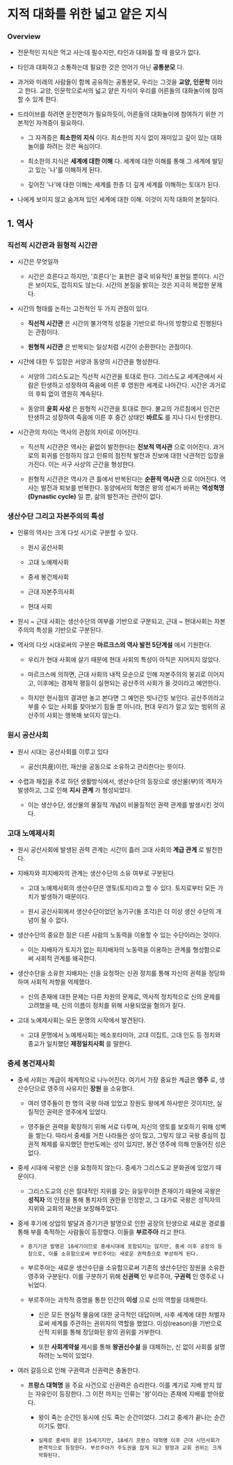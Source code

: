 # 지적 대화를 위한 넓고 얕은 지식

### Overview

- 전문적인 지식은 먹고 사는데 필수지만, 타인과 대화를 할 때 쓸모가 없다.

- 타인과 대화하고 소통하는데 필요한 것은 언어가 아닌 **공통분모** 다.

- 과거와 미래의 사람들이 함께 공유하는 공통분모, 우리는 그것을 **교양, 인문학** 이라고 한다. 교양, 인문학으로서의 넓고 얕은 지식이 우리를 어른들의 대화놀이에 참여할 수 있게 한다.

- 드라이브를 하려면 운전면허가 필요하듯이, 어른들의 대화놀이에 참여하기 위한 기본적인 자격증이 필요하다.

  - 그 자격증은 **최소한의 지식** 이다. 최소한의 지식 없이 재미있고 깊이 있는 대화놀이를 하려는 것은 욕심이다.

  - 최소한의 지식은 **세계에 대한 이해** 다. 세계에 대한 이해를 통해 그 세계에 발딛고 있는 '나'를 이해하게 된다.

  - 깊어진 '나'에 대한 이해는 세계를 한층 더 깊게 세계를 이해하는 토대가 된다.

- 나에게 보이지 않고 숨겨져 있던 세계에 대한 이해. 이것이 지적 대화의 본질이다.

## 1. 역사

### 직선적 시간관과 원형적 시간관

- 시간은 무엇일까

  - 시간은 흐른다고 하지만, '흐른다'는 표현은 결국 비유적인 표현일 뿐이다. 시간은 보이지도, 잡히지도 않는다. 시간의 본질을 밝히는 것은 지극히 복잡한 문제다.

- 시간의 형태를 논하는 고전적인 두 가지 관점이 있다.

  - **직선적 시간관** 은 시간의 불가역적 성질을 기반으로 하나의 방향으로 진행된다는 관점이다.

  - **원형적 시간관** 은 반복되는 일상처럼 시간이 순환한다는 관점이다.

- 시간에 대한 두 입장은 서양과 동양의 시간관을 형성한다.

  - 서양의 그리스도교는 직선적 시간관을 토대로 한다. 그리스도교 세계관에서 사람은 탄생하고 성장하여 죽음에 이른 후 영원한 세계로 나아간다. 시간은 과거로의 후퇴 없이 영원히 계속된다.

  - 동양의 **윤회 사상** 은 원형적 시간관을 토대로 한다. 불교의 가르침에서 인간은 탄생하고 성장하여 죽음에 이른 후 중간 상태인 **바르도** 를 지나 다시 탄생한다.

- 시간관의 차이는 역사의 관점의 차이로 이어진다.

  - 직선적 시간관은 역사는 끝없이 발전한다는 **진보적 역사관** 으로 이어진다. 과거로의 회귀를 인정하지 않고 인류의 점진적 발전과 진보에 대한 낙관적인 입장을 가진다. 이는 서구 사상의 근간을 형성한다.

  - 원형적 시간관은 역사가 큰 틀에서 반복된다는 **순환적 역사관** 으로 이어진다. 역사는 발전과 퇴보를 반복한다. 동양에서의 혁명은 왕의 성씨가 바뀌는 **역성혁명(Dynastic cycle)** 일 뿐, 삶의 발전과는 관련이 없다.

### 생산수단 그리고 자본주의의 특성

- 인류의 역사는 크게 다섯 시기로 구분할 수 있다.

  - 원시 공산사회

  - 고대 노예제사회

  - 중세 봉건제사회

  - 근대 자본주의사회

  - 현대 사회

- 원시 ~ 근대 사회는 생산수단의 여부를 기반으로 구분되고, 근대 ~ 현대사회는 자본주의의 특성을 기반으로 구분된다.

- 역사의 다섯 시대로써의 구분은 **마르크스의 역사 발전 5단계설** 에서 기원한다.

  - 우리가 현대 사회에 살기 때문에 현대 사회의 특성이 아직은 지어지지 않았다.

  - 마르크스에 의하면, 근대 사회의 내적 모순으로 인해 자본주의의 붕괴로 이어지고, 이후에는 경제적 평등이 실현되는 공산주의 사회가 올 것이라고 예언한다.

  - 하지만 현시점의 결과만 놓고 본다면 그 예언은 빗나간듯 보인다. 공산주의라고 부를 수 있는 사회를 찾아보기 힘들 뿐 아니라, 현대 우리가 알고 있는 범위의 공산주의 사회는 행복해 보이지 않는다.

### 원시 공산사회

- 원시 시대는 공산사회를 이루고 있다

  - 공산(共産)이란, 재산을 공동으로 소유하고 관리한다는 뜻이다.

- 수렵과 채집을 주로 하던 생활방식에서, 생산수단의 등장으로 생산물(부)의 격차가 발생하고, 그로 인해 **지시 관계** 가 형성되었다.

  - 이는 생산수단, 생산물의 물질적 개념이 비물질적인 권력 관계를 발생시킨 것이다.

### 고대 노예제사회

- 원시 공산사회에 발생된 권력 관계는 시간이 흘러 고대 사회의 **계급 관계** 로 발전한다.

- 지배자와 피지배자의 관계는 생산수단의 소유 여부로 구분된다.

  - 고대 노예제사회의 생산수단은 영토(토지)라고 할 수 있다. 토지로부터 모든 가치가 발생하기 때문이다.

  - 원시 공산사회에서 생산수단이었던 농기구(돌 조각)은 더 이상 생산 수단의 개념이 될 수 없다.

- 생산수단의 중요한 점은 다른 사람의 노동력을 이용할 수 있는 수단이라는 것이다.

  - 이는 지배자가 토지가 없는 피지배자의 노동력을 이용하는 관계를 형성함으로써 사회적 관계를 왜곡한다.

- 생산수단을 소유한 지배자는 신을 요청하는 신권 정치를 통해 자신의 권력을 정당화하며 사회적 저항을 억제했다.

  - 신의 존재에 대한 문제는 다른 차원의 문제로, 역사적 정치적으로 신의 문제를 고려했을 때, 신의 이름이 정치를 위해 사용되었을 혐의가 짙다.

- 고대 노예제사회는 모든 문명의 시작에서 발견된다.

  - 고대 문명에서 노예제사회는 메소포타미아, 고대 이집트, 고대 인도 등 정치와 종교가 일치했던 **제정일치사회** 를 말한다.

### 중세 봉건제사회

- 중세 사회는 계급이 체계적으로 나누어진다. 여기서 가장 중요한 계급은 **영주** 로, 생산수단으로 영주의 사유지인 **장원** 을 소유했다.

  - 여러 영주들이 한 명의 국왕 아래 있었고 장원도 왕에게 하사받은 것이지만, 실질적인 권력은 영주에게 있었다.

  - 영주들은 권력을 확장하기 위해 서로 다투며, 자신의 영토를 보호하기 위해 성벽을 쌓는다. 따라서 중세를 거친 나라들은 성이 많고, 그렇지 않고 국왕 중심의 집권적 체제를 유지했던 한반도에는 성이 있지만, 봉건 영주에 의해 만들어진 성은 없다.

- 중세 시대에 국왕은 신을 요청하지 않는다. 중세가 그리스도교 문화권에 있었기 때문이다.

  - 그리스도교의 신은 절대적인 지위를 갖는 유일무이한 존재이기 때문에 국왕은 **성직자** 의 인정을 통해 통치자의 권한을 인정받고, 그 대가로 국왕은 성직자의 지위와 교회의 재산을 보장해주었다.

- 중세 후기에 상업의 발달과 증기기관 발명으로 인한 공장의 탄생으로 새로운 경로를 통해 부를 축적하는 사람들이 등장했다. 이들을 **부르주아** 라고 한다.

  - `증기기관 발명은 18세기이므로 중세시대에 포함되지는 않지만, 중세 이후 공장의 등장으로, 이를 소유함으로써 부르주아는 새로운 권력층으로 부상하게 된다.`

  - 부르주아는 새로운 생산수단을 소유함으로써 기존의 생산수단인 장원을 소유한 영주와 구분된다. 이를 구분하기 위해 **신권력** 인 부르주아, **구권력** 인 영주로 나뉘었다.

  - 부르주아는 과학적 증명을 통한 인간의 **이성** 으로 신의 역할을 대체한다.

    - 신은 모든 현실적 물음에 대한 궁극적인 대답이며, 사후 세계에 대한 처벌자로써 세계를 주관하는 권위자의 역할을 했었다. 이성(reason)을 기반으로 신적 지위를 통해 정당화된 왕의 권위를 거부한다.

    - 또한 **사회계약설** 제시를 통해 **왕권신수설** 을 대체하는, 신 없이 사회를 설명하려는 노력이 있었다.

- 여러 갈등으로 인해 구권력과 신권력은 충돌한다.

  - **프랑스 대혁명** 을 주요 사건으로 신권력은 승리한다. 이를 계기로 지배 받지 않는 자유인이 등장한다. 그 이전 까지는 인류는 '왕'이라는 존재에 지배를 받아왔다.

    - 왕이 죽는 순간인 동시에 신도 죽는 순간이었다. 그리고 중세가 끝나는 순간이기도 했다.

    - `실제로 중세의 끝은 15세기지만, 18세기 프랑스 대혁명 이후 근대 시민사회가 본격적으로 등장한다. 부르주아가 주도권을 잡게 되고 왕정과 교회 권위는 크게 악화된다.`
